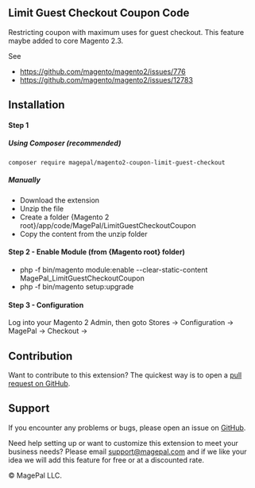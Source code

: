 ## Limit Guest Checkout Coupon Code


Restricting coupon with maximum uses for guest checkout. This feature maybe added to core Magento 2.3.

See

 - https://github.com/magento/magento2/issues/776
 - https://github.com/magento/magento2/issues/12783



## Installation

#### Step 1
##### Using Composer (recommended)
```
composer require magepal/magento2-coupon-limit-guest-checkout
```
##### Manually
 * Download the extension
 * Unzip the file
 * Create a folder {Magento 2 root}/app/code/MagePal/LimitGuestCheckoutCoupon
 * Copy the content from the unzip folder

#### Step 2 - Enable Module (from {Magento root} folder)
 * php -f bin/magento module:enable --clear-static-content MagePal_LimitGuestCheckoutCoupon
 * php -f bin/magento setup:upgrade
 
#### Step 3 - Configuration
 
 Log into your Magento 2 Admin, then goto Stores -> Configuration -> MagePal -> Checkout ->

Contribution
---
Want to contribute to this extension? The quickest way is to open a [pull request on GitHub](https://help.github.com/articles/using-pull-requests).


Support
---
If you encounter any problems or bugs, please open an issue on [GitHub](https://github.com/magepal/magento2-coupon-limit-guest-checkout/issues).

Need help setting up or want to customize this extension to meet your business needs? Please email support@magepal.com and if we like your idea we will add this feature for free or at a discounted rate.

© MagePal LLC.
